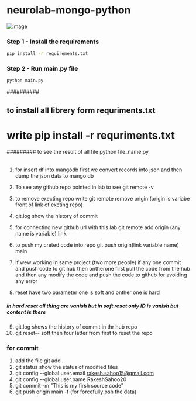 # neurolab-mongo-python

![image](https://user-images.githubusercontent.com/57321948/196933065-4b16c235-f3b9-4391-9cfe-4affcec87c35.png)

### Step 1 - Install the requirements

```bash
pip install -r requirements.txt
```

### Step 2 - Run main.py file

```bash
python main.py
```
  ##########

  ## to install all librery form requriments.txt
  # write pip install -r requriments.txt

  #########
to see the result of all file python file_name.py
######

1. for insert df into mangodb first we convert records into json and then dump the json data to mango db
2. To see any github repo pointed in lab to see git remote -v
3. to remove execting repo write git remote remove origin (origin is variabe front of link of excting repo)
4. git.log show the history of commit
5.  for connecting new github url with this lab git remote add origin (any name is variable) link

6. to push my creted code into repo git push origin(link variable name) main

7. if wew working in same project (two more people) if any one commit and push code to git hub then ontherone first pull the code from the hub and then any modify the code and push the code to github for avoiding any error

8. reset have two parameter one is soft and onther one is hard
##### in hard reset all thing are vanish but in soft reset only ID is vanish but content is there
9. git.log shows the history of commit in thr hub repo
10. git reset-- soft then four latter from first to reset the repo

### for commit
1. add the file git add .
2. git status show the status of modified files
3. git config --global user.email rakesh.sahoo15@gmail.com
4. git config --global user.name RakeshSahoo20
5. git commit -m "This is my firsh source code"
6. git push origin main -f (for forcefully psh the data)